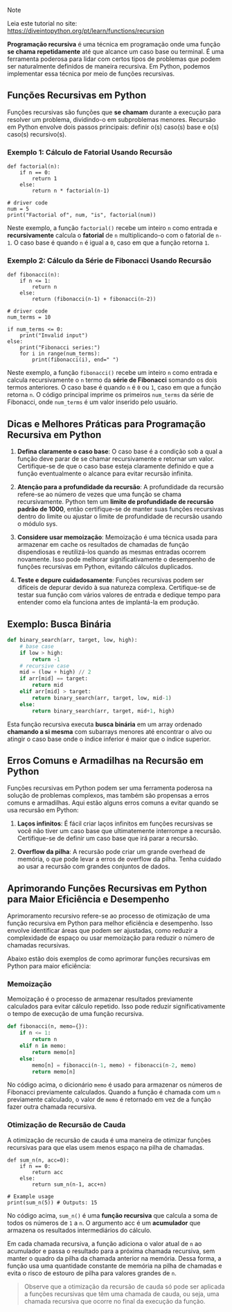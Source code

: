 > [!NOTE]
> Leia este tutorial no site: https://diveintopython.org/pt/learn/functions/recursion

**Programação recursiva** é uma técnica em programação onde uma função **se chama repetidamente** até que alcance um caso base ou terminal. É uma ferramenta poderosa para lidar com certos tipos de problemas que podem ser naturalmente definidos de maneira recursiva. Em Python, podemos implementar essa técnica por meio de funções recursivas.

## Funções Recursivas em Python

Funções recursivas são funções que **se chamam** durante a execução para resolver um problema, dividindo-o em subproblemas menores. Recursão em Python envolve dois passos principais: definir o(s) caso(s) base e o(s) caso(s) recursivo(s).

### Exemplo 1: Cálculo de Fatorial Usando Recursão

```python3
def factorial(n):
    if n == 0:
        return 1
    else:
        return n * factorial(n-1)

# driver code
num = 5
print("Factorial of", num, "is", factorial(num))
```

Neste exemplo, a função `factorial()` recebe um inteiro `n` como entrada e **recursivamente** calcula o **fatorial** de `n` multiplicando-o com o fatorial de `n-1`. O caso base é quando `n` é igual a `0`, caso em que a função retorna `1`.

### Exemplo 2: Cálculo da Série de Fibonacci Usando Recursão

```python3
def fibonacci(n):
    if n <= 1:
        return n
    else:
        return (fibonacci(n-1) + fibonacci(n-2))

# driver code
num_terms = 10

if num_terms <= 0:
    print("Invalid input")
else:
    print("Fibonacci series:")
    for i in range(num_terms):
        print(fibonacci(i), end=" ")
```

Neste exemplo, a função `fibonacci()` recebe um inteiro `n` como entrada e calcula recursivamente o `n` termo da **série de Fibonacci** somando os dois termos anteriores. O caso base é quando `n` é `0` ou `1`, caso em que a função retorna `n`. O código principal imprime os primeiros `num_terms` da série de Fibonacci, onde `num_terms` é um valor inserido pelo usuário.

## Dicas e Melhores Práticas para Programação Recursiva em Python

1. **Defina claramente o caso base**: O caso base é a condição sob a qual a função deve parar de se chamar recursivamente e retornar um valor. Certifique-se de que o caso base esteja claramente definido e que a função eventualmente o alcance para evitar recursão infinita.

2. **Atenção para a profundidade da recursão**: A profundidade da recursão refere-se ao número de vezes que uma função se chama recursivamente. Python tem um **limite de profundidade de recursão padrão de 1000**, então certifique-se de manter suas funções recursivas dentro do limite ou ajustar o limite de profundidade de recursão usando o módulo sys.

3. **Considere usar memoização**: Memoização é uma técnica usada para armazenar em cache os resultados de chamadas de função dispendiosas e reutilizá-los quando as mesmas entradas ocorrem novamente. Isso pode melhorar significativamente o desempenho de funções recursivas em Python, evitando cálculos duplicados.

4. **Teste e depure cuidadosamente**: Funções recursivas podem ser difíceis de depurar devido à sua natureza complexa. Certifique-se de testar sua função com vários valores de entrada e dedique tempo para entender como ela funciona antes de implantá-la em produção.

## Exemplo: Busca Binária

```python
def binary_search(arr, target, low, high):
    # base case
    if low > high:
        return -1
    # recursive case
    mid = (low + high) // 2
    if arr[mid] == target:
        return mid
    elif arr[mid] > target:
        return binary_search(arr, target, low, mid-1)
    else:
        return binary_search(arr, target, mid+1, high)
```

Esta função recursiva executa **busca binária** em um array ordenado **chamando a si mesma** com subarrays menores até encontrar o alvo ou atingir o caso base onde o índice inferior é maior que o índice superior.

## Erros Comuns e Armadilhas na Recursão em Python

Funções recursivas em Python podem ser uma ferramenta poderosa na solução de problemas complexos, mas também são propensas a erros comuns e armadilhas. Aqui estão alguns erros comuns a evitar quando se usa recursão em Python:

1. **Laços infinitos**: É fácil criar laços infinitos em funções recursivas se você não tiver um caso base que ultimatemente interrompe a recursão. Certifique-se de definir um caso base que irá parar a recursão.

2. **Overflow da pilha**: A recursão pode criar um grande overhead de memória, o que pode levar a erros de overflow da pilha. Tenha cuidado ao usar a recursão com grandes conjuntos de dados.

## Aprimorando Funções Recursivas em Python para Maior Eficiência e Desempenho

Aprimoramento recursivo refere-se ao processo de otimização de uma função recursiva em Python para melhor eficiência e desempenho. Isso envolve identificar áreas que podem ser ajustadas, como reduzir a complexidade de espaço ou usar memoização para reduzir o número de chamadas recursivas.

Abaixo estão dois exemplos de como aprimorar funções recursivas em Python para maior eficiência:

### Memoização

Memoização é o processo de armazenar resultados previamente calculados para evitar cálculo repetido. Isso pode reduzir significativamente o tempo de execução de uma função recursiva.

```python
def fibonacci(n, memo={}):
    if n <= 1:
        return n
    elif n in memo:
        return memo[n]
    else:
        memo[n] = fibonacci(n-1, memo) + fibonacci(n-2, memo)
        return memo[n]
```

No código acima, o dicionário `memo` é usado para armazenar os números de Fibonacci previamente calculados. Quando a função é chamada com um `n` previamente calculado, o valor de `memo` é retornado em vez de a função fazer outra chamada recursiva.

### Otimização de Recursão de Cauda

A otimização de recursão de cauda é uma maneira de otimizar funções recursivas para que elas usem menos espaço na pilha de chamadas.

```python3
def sum_n(n, acc=0):
    if n == 0:
        return acc
    else:
        return sum_n(n-1, acc+n)

# Example usage
print(sum_n(5)) # Outputs: 15
```

No código acima, `sum_n()` é uma **função recursiva** que calcula a soma de todos os números de `1` a `n`. O argumento acc é um **acumulador** que armazena os resultados intermediários do cálculo.

Em cada chamada recursiva, a função adiciona o valor atual de `n` ao acumulador e passa o resultado para a próxima chamada recursiva, sem manter o quadro da pilha da chamada anterior na memória. Dessa forma, a função usa uma quantidade constante de memória na pilha de chamadas e evita o risco de estouro de pilha para valores grandes de `n`.

> Observe que a otimização da recursão de cauda só pode ser aplicada a funções recursivas que têm uma chamada de cauda, ou seja, uma chamada recursiva que ocorre no final da execução da função.
